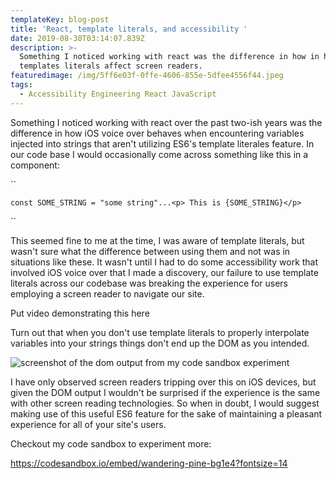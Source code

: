 ```yaml
---
templateKey: blog-post
title: 'React, template literals, and accessibility '
date: 2019-08-30T03:14:07.839Z
description: >-
  Something I noticed working with react was the difference in how in how
  templates literals affect screen readers.
featuredimage: /img/5ff6e03f-0ffe-4606-855e-5dfee4556f44.jpeg
tags:
  - Accessibility Engineering React JavaScript
---
```

Something I noticed working with react over the past two-ish years was the difference in how iOS voice over behaves when encountering variables injected into strings that aren't utilizing ES6's template literales feature. In our code base I would occasionally come across something like this in a component:

``

```
const SOME_STRING = "some string"...<p> This is {SOME_STRING}</p>
```

``

This seemed fine to me at the time, I was aware of template literals, but wasn't sure what the difference between using them and not was in situations like these. It wasn't until I had to do some accessibility work that involved iOS voice over that I made a discovery, our failure to use template literals across our codebase was breaking the experience for users employing a screen reader to navigate our site.

Put video demonstrating this here

Turn out that when you don't use template literals to properly interpolate variables into your strings things don't end up the DOM as you intended.

![screenshot of the dom output from my code sandbox experiment](/img/screenshot-2019-09-26-20.46.04.png "You can see the string is broken up inside of our first paragraph tag")

I have only observed screen readers tripping over this on iOS devices, but given the DOM output I wouldn't be surprised if the experience is the same with other screen reading technologies. So when in doubt, I would suggest making use of this useful ES6 feature for the sake of maintaining a pleasant experience for all of your site's users.

Checkout my code sandbox to experiment more:

https://codesandbox.io/embed/wandering-pine-bg1e4?fontsize=14
